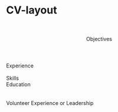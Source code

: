 # CV-layout
<!DOCTYPE html>
<html>
<head>
 <title>
 <h1>Resego Maiswe</h1>
   <br>
   PROFESSION OR INDUSTRY | LINK TO OTHER ONLINE PROPERTIES: PORTFOLIO/WEBSITE/BLOG
 </title>
  <style>
   
  </style>
  <body>
   <br>
   <br>
   <aside(left)>
   <header>
          <section id= "Objective">
           Objectives
          </section>  
   </header>
   </aside>
   <aside(right) 
           <section id= "Experience">
             Experience
           </section>
   </aside>
   <br>
   <br>
   <aside(left)>
           <section id= "Skills">
             Skills
           </section>
   </aside>
   <aside(right)>
           <section id= "Education">
             Education
           </section>
   </aside>
   <br>
   <br>
   <aside(right)>
           <section id= "Volunteer Experience or Leadership">
            Volunteer Experience or Leadership
           </section>
   </aside>
  </body>
</head>
</html>
